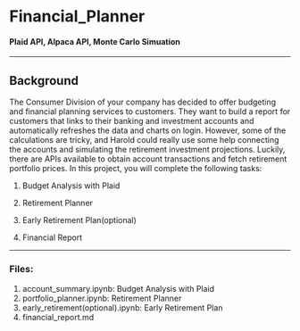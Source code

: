 # Financial_Planner

#### Plaid API, Alpaca API, Monte Carlo Simuation
---

## Background

The Consumer Division of your company has decided to offer budgeting and financial planning services to customers. They want to build a report for customers that links to their banking and investment accounts and automatically refreshes the data and charts on login. However, some of the calculations are tricky, and Harold could really use some help connecting the accounts and simulating the retirement investment projections. Luckily, there are APIs available to obtain account transactions and fetch retirement portfolio prices.
In this project, you will complete the following tasks:

1. Budget Analysis with Plaid

2. Retirement Planner

3. Early Retirement Plan(optional)

4. Financial Report

---

### Files:
 1. account_summary.ipynb: Budget Analysis with Plaid
 2. portfolio_planner.ipynb: Retirement Planner
 3. early_retirement(optional).ipynb: Early Retirement Plan
 4. financial_report.md
